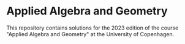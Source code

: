 # Applied Algebra and Geometry 
This repository contains solutions for the 2023 edition of the course "Applied Algebra and Geometry" at the University of Copenhagen.

